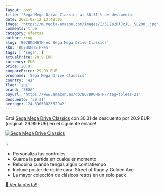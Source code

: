 ```yaml
---
layout: post
title: 'Sega Mega Drive Classics al 30.31 % de descuento'
date: 2021-02-12 13:48:05
image: 'https://m.media-amazon.com/images/I/51Zp2DfJzJL._SL200_.jpg'
comments: true
category: ofertas
author: ring
slug: 'B07BKGH6TH-es Sega Mega Drive Classics'
sku: 'B07BKGH6TH-es'
tags: [ 'sega', ]
actualPrice: 20.9 EUR
currency: EUR
price: 20.9
comparePrice: 29.99 EUR
prodname: 'Sega Mega Drive Classics'
country: 'es'
flag: '🇪🇸'
brand: 'SEGA'
buyurl: 'https://www.amazon.es/dp/B07BKGH6TH/?tag=tolees-21'
descuento: '30.31'
average: '24.3305882352942'
---
```


Está [Sega Mega Drive Classics](https://www.amazon.es/dp/B07BKGH6TH/?tag=tolees-21) con 30.31 de descuento por 20.9 EUR (original: 29.99 EUR) en el siguiente enlace!

[![Sega Mega Drive Classics](https://m.media-amazon.com/images/I/51Zp2DfJzJL._SL200_.jpg)](https://www.amazon.es/dp/B07BKGH6TH/?tag=tolees-21)

ℹ️:

- Personaliza tus controles
- Guarda la partida en cualquier momento
- Rebobina cuando tengas algún contratiempo
- Incluye poster de doble cara: Street of Rage y Golden Axe
- La mayor colección de clásicos retros en un solo pack

[🛒 Ver la oferta!!](https://www.amazon.es/dp/B07BKGH6TH/?tag=tolees-21)
